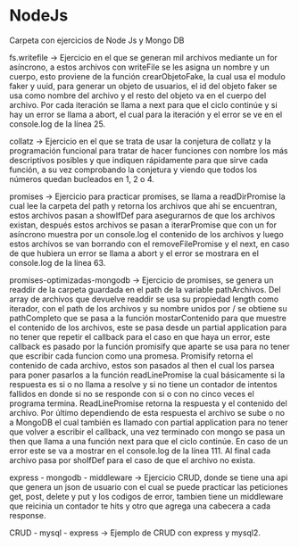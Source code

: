 # NodeJs
Carpeta con ejercicios de Node Js y Mongo DB

fs.writefile -> Ejercicio en el que se generan mil archivos mediante un for asíncrono, a estos archivos con writeFile se les asigna un nombre y un cuerpo, esto proviene de la función crearObjetoFake, la cual usa el modulo faker y uuid, para generar un objeto de usuarios, el id del objeto faker se usa como nombre del archivo y el resto del objeto va en el cuerpo del archivo. Por cada iteración se llama a next para que el ciclo continúe y si hay un error se llama a abort, el cual para la iteración y el error se ve en el console.log de la línea 25.

collatz -> Ejercicio en el que se trata de usar la conjetura de collatz y la programación funcional para tratar de hacer funciones con nombre los más descriptivos posibles y que indiquen rápidamente para que sirve cada función, a su vez comprobando la conjetura y viendo que todos los números quedan bucleados en 1, 2 o 4.

promises -> Ejercicio para practicar promises, se llama a readDirPromise la cual lee la carpeta del path y retorna los archivos que ahí se encuentran, estos archivos pasan a showIfDef para asegurarnos de que los archivos existan, después estos archivos se pasan a iterarPromise que con un for asíncrono muestra por un console.log el contenido de los archivos y luego estos archivos se van borrando con el removeFilePromise y el next, en caso de que hubiera un error se llama a abort y el error se mostrara en el console.log de la línea 63.

promises-optimizadas-mongodb -> Ejercicio de promises, se genera un readdir de la carpeta guardada en el path de la variable pathArchivos. Del array de archivos que devuelve readdir se usa su propiedad length como iterador, con el path de los archivos y su nombre unidos por / se obtiene su pathCompleto que se pasa a la función mostarContenido para que muestre el contenido de los archivos, este se pasa desde un partial application para no tener que repetir el callback para el caso en que haya un error, este callback es pasado por la función promisify que aparte se usa para no tener que escribir cada funcion como una promesa.
Promisify retorna el contenido de cada archivo, estos son pasados al then el cual los parsea para poner pasarlos a la función readLinePromise la cual básicamente si la respuesta es si o no llama a resolve y si no tiene un contador de intentos fallidos en donde si no se responde con si o con no cinco veces el programa termina.
ReadLinePromise retorna la respuesta y el contenido del archivo. Por último dependiendo de esta respuesta el archivo se sube o no a MongoDB el cual también es llamado con partial application para no tener que volver a escribir el callback, una vez terminado con mongo se pasa un then que llama a una función next para que el ciclo continúe.
En caso de un error este se va a mostrar en el console.log de la línea 111. Al final cada archivo pasa por shoIfDef para el caso de que el archivo no exista.

express - mongodb - middleware -> Ejercicio CRUD, donde se tiene una api que genera un json de usuario con el cual se puede practicar las peticiones get, post, delete y put y los codigos de error, tambien tiene un middleware que reicinia un contador te hits y otro que agrega una cabecera a cada response.

CRUD - mysql - express -> Ejemplo de CRUD con express y mysql2.
